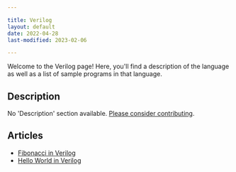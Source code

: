 ```yaml
---

title: Verilog
layout: default
date: 2022-04-28
last-modified: 2023-02-06

---
```


Welcome to the Verilog page! Here, you'll find a description of the language as well as a list of sample programs in that language.

## Description

No 'Description' section available. [Please consider contributing](https://github.com/TheRenegadeCoder/sample-programs-website).

## Articles

- [Fibonacci in Verilog](https://sampleprograms.io/projects/fibonacci/verilog)
- [Hello World in Verilog](https://sampleprograms.io/projects/hello-world/verilog)